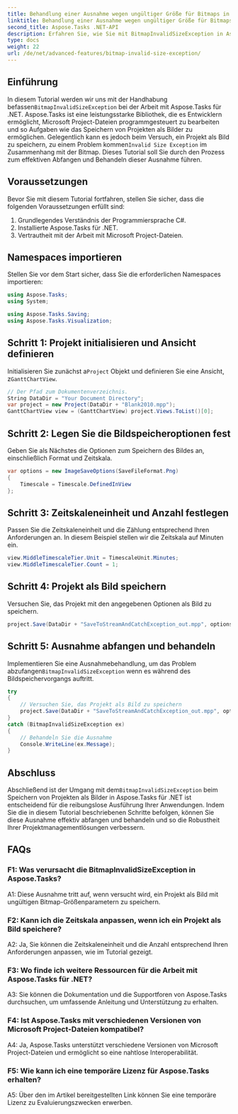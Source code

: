 ```yaml
---
title: Behandlung einer Ausnahme wegen ungültiger Größe für Bitmaps in Aspose.Tasks
linktitle: Behandlung einer Ausnahme wegen ungültiger Größe für Bitmaps in Aspose.Tasks
second_title: Aspose.Tasks .NET-API
description: Erfahren Sie, wie Sie mit BitmapInvalidSizeException in Aspose.Tasks für .NET umgehen, wenn Sie Projekte als Bilder speichern. Umfangreiches Tutorial mit Schritt-für-Schritt-Anleitung.
type: docs
weight: 22
url: /de/net/advanced-features/bitmap-invalid-size-exception/
---
```

## Einführung

In diesem Tutorial werden wir uns mit der Handhabung befassen`BitmapInvalidSizeException` bei der Arbeit mit Aspose.Tasks für .NET. Aspose.Tasks ist eine leistungsstarke Bibliothek, die es Entwicklern ermöglicht, Microsoft Project-Dateien programmgesteuert zu bearbeiten und so Aufgaben wie das Speichern von Projekten als Bilder zu ermöglichen. Gelegentlich kann es jedoch beim Versuch, ein Projekt als Bild zu speichern, zu einem Problem kommen`Invalid Size Exception` im Zusammenhang mit der Bitmap. Dieses Tutorial soll Sie durch den Prozess zum effektiven Abfangen und Behandeln dieser Ausnahme führen.

## Voraussetzungen

Bevor Sie mit diesem Tutorial fortfahren, stellen Sie sicher, dass die folgenden Voraussetzungen erfüllt sind:
1. Grundlegendes Verständnis der Programmiersprache C#.
2. Installierte Aspose.Tasks für .NET.
3. Vertrautheit mit der Arbeit mit Microsoft Project-Dateien.

## Namespaces importieren

Stellen Sie vor dem Start sicher, dass Sie die erforderlichen Namespaces importieren:
```csharp
using Aspose.Tasks;
using System;

using Aspose.Tasks.Saving;
using Aspose.Tasks.Visualization;

```

## Schritt 1: Projekt initialisieren und Ansicht definieren

 Initialisieren Sie zunächst a`Project` Objekt und definieren Sie eine Ansicht, z`GanttChartView`.

```csharp
// Der Pfad zum Dokumentenverzeichnis.
String DataDir = "Your Document Directory";
var project = new Project(DataDir + "Blank2010.mpp");
GanttChartView view = (GanttChartView) project.Views.ToList()[0];
```

## Schritt 2: Legen Sie die Bildspeicheroptionen fest

Geben Sie als Nächstes die Optionen zum Speichern des Bildes an, einschließlich Format und Zeitskala.

```csharp
var options = new ImageSaveOptions(SaveFileFormat.Png)
{
    Timescale = Timescale.DefinedInView
};
```

## Schritt 3: Zeitskaleneinheit und Anzahl festlegen

Passen Sie die Zeitskaleneinheit und die Zählung entsprechend Ihren Anforderungen an. In diesem Beispiel stellen wir die Zeitskala auf Minuten ein.

```csharp
view.MiddleTimescaleTier.Unit = TimescaleUnit.Minutes;
view.MiddleTimescaleTier.Count = 1;
```

## Schritt 4: Projekt als Bild speichern

Versuchen Sie, das Projekt mit den angegebenen Optionen als Bild zu speichern.

```csharp
project.Save(DataDir + "SaveToStreamAndCatchException_out.mpp", options);
```

## Schritt 5: Ausnahme abfangen und behandeln

 Implementieren Sie eine Ausnahmebehandlung, um das Problem abzufangen`BitmapInvalidSizeException` wenn es während des Bildspeichervorgangs auftritt.

```csharp
try
{
    // Versuchen Sie, das Projekt als Bild zu speichern
    project.Save(DataDir + "SaveToStreamAndCatchException_out.mpp", options);
}
catch (BitmapInvalidSizeException ex)
{
    // Behandeln Sie die Ausnahme
    Console.WriteLine(ex.Message);
}
```

## Abschluss

 Abschließend ist der Umgang mit dem`BitmapInvalidSizeException` beim Speichern von Projekten als Bilder in Aspose.Tasks für .NET ist entscheidend für die reibungslose Ausführung Ihrer Anwendungen. Indem Sie die in diesem Tutorial beschriebenen Schritte befolgen, können Sie diese Ausnahme effektiv abfangen und behandeln und so die Robustheit Ihrer Projektmanagementlösungen verbessern.

## FAQs

### F1: Was verursacht die BitmapInvalidSizeException in Aspose.Tasks?

A1: Diese Ausnahme tritt auf, wenn versucht wird, ein Projekt als Bild mit ungültigen Bitmap-Größenparametern zu speichern.

### F2: Kann ich die Zeitskala anpassen, wenn ich ein Projekt als Bild speichere?

A2: Ja, Sie können die Zeitskaleneinheit und die Anzahl entsprechend Ihren Anforderungen anpassen, wie im Tutorial gezeigt.

### F3: Wo finde ich weitere Ressourcen für die Arbeit mit Aspose.Tasks für .NET?

A3: Sie können die Dokumentation und die Supportforen von Aspose.Tasks durchsuchen, um umfassende Anleitung und Unterstützung zu erhalten.

### F4: Ist Aspose.Tasks mit verschiedenen Versionen von Microsoft Project-Dateien kompatibel?

A4: Ja, Aspose.Tasks unterstützt verschiedene Versionen von Microsoft Project-Dateien und ermöglicht so eine nahtlose Interoperabilität.

### F5: Wie kann ich eine temporäre Lizenz für Aspose.Tasks erhalten?

A5: Über den im Artikel bereitgestellten Link können Sie eine temporäre Lizenz zu Evaluierungszwecken erwerben.